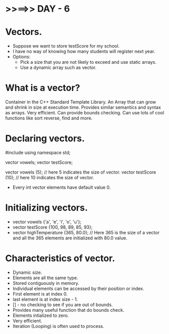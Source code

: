 # >>==>> DAY - 6

# Vectors.

- Suppose we want to store testScore for my school.
- I have no way of knowing how many students will register next year.
- Options:
  - Pick a size that you are not likely to exceed and use static arrays.
  - Use a dynamic array such as vector.

# What is a vector?

Container in the C++ Standard Template Library.
An Array that can grow and shrink in size at execution time.
Provides similar semantics and syntax as arrays.
Very efficient.
Can provide bounds checking.
Can use lots of cool functions like sort reverse, find and more.

# Declaring vectors.

#include <vector>
using namespace std;

vector <char> vowels;
vector <int> testScore;

vector <char> vowels (5); // here 5 indicates the size of vector.
vector <int> testScore (10); // here 10 indicates the size of vector.

- Every int vector elements have default value 0.

# Initializing vectors.

- vector <char> vowels {'a', 'e', 'i', 'o', 'u'};
- vector <int> testScore {100, 98, 89, 85, 93};
- vector <double> highTemperature (365, 80.0); // Here 365 is the size of a vector and all the 365 elements are initialized with 80.0 value.

# Characteristics of vector.

- Dynamic size.
- Elements are all the same type.
- Stored contiguously in memory.
- Individual elements can be accessed by their position or index.
- First element is at index 0.
- last element is at index size - 1.
- [] - no checking to see if you are out of bounds.
- Provides many useful function that do bounds check.
- Elements intialized to zero.
- Very efficient.
- Iteration (Looping) is often used to process.
